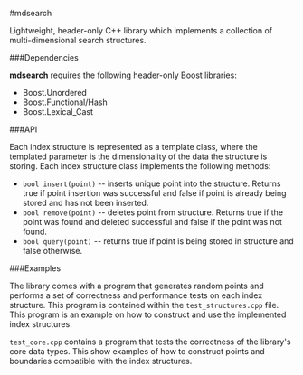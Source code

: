 #mdsearch

Lightweight, header-only C++ library which implements a collection of multi-dimensional search structures.

###Dependencies

**mdsearch** requires the following header-only Boost libraries:
* Boost.Unordered
* Boost.Functional/Hash
* Boost.Lexical_Cast

###API

Each index structure is represented as a template class, where the templated parameter is the dimensionality of the data the structure is storing. Each index structure class implements the following methods:
* ```bool insert(point)``` -- inserts unique point into the structure. Returns true if point insertion was successful and false if point is already being stored and has not been inserted.
* ```bool remove(point)``` -- deletes point from structure. Returns true if the point was found and deleted successful and false if the point was not found.
* ```bool query(point)``` -- returns true if point is being stored in structure and false otherwise.

###Examples

The library comes with a program that generates random points and performs a set of correctness and performance tests on each index structure. This program is contained within the ```test_structures.cpp``` file. This program is an example on how to construct and use the implemented index structures.

```test_core.cpp``` contains a program that tests the correctness of the library's core data types. This show examples of how to construct points and boundaries compatible with the index structures.